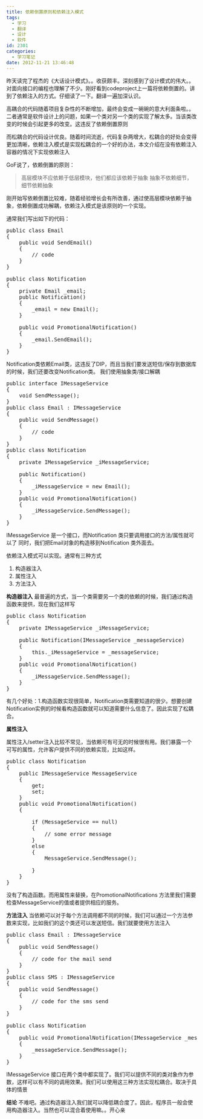 ```yaml
---
title: 依赖倒置原则和依赖注入模式
tags:
  - 学习
  - 翻译
  - 设计
  - 软件
id: 2301
categories:
  - 学习笔记
date: 2012-11-21 13:46:48
---
```


昨天读完了程杰的《大话设计模式》。。收获颇丰。深刻感到了设计模式的伟大。。对面向接口的编程也理解了不少。刚好看到codeproject上一篇将依赖倒置的。讲到了依赖注入的方式。仔细读了一下。翻译一遍加深认识。

高耦合的代码随着项目复杂性的不断增加，最终会变成一碗碗的意大利面条啦。。二者通常是软件设计上的问题，如果一个类对另一个类的实现了解太多。当该类改变的时候会引起更多的改变。这违反了依赖倒置原则

而松耦合的代码设计优良。随着时间流逝，代码复杂两增大，松耦合的好处会变得更加清晰，依赖注入模式是实现松耦合的一个好的办法，本文介绍在没有依赖注入容器的情况下实现依赖注入

GoF说了，依赖倒置的原则：

> 高层模块不应依赖于低层模块，他们都应该依赖于抽象
> 抽象不依赖细节，细节依赖抽象

刚开始写依赖倒置比较难，随着经验增长会有所改善，通过使高层模块依赖于抽象，依赖倒置成功解耦，依赖注入模式是该原则的一个实现。

通常我们写出如下的代码：

<pre class="lang:default decode:true " >public class Email
{
    public void SendEmail()
    {
        // code
    }
}

public class Notification
{
    private Email _email;
    public Notification()
    {
        _email = new Email();
    }

    public void PromotionalNotification()
    {
        _email.SendEmail();
    }
}
</pre> 

Notification类依赖Email类，这违反了DIP，而且当我们要发送短信/保存到数据库的时候，我们还要改变Notification类。
我们使用抽象类/接口解耦

<pre class="lang:default decode:true " >public interface IMessageService
{
    void SendMessage();
}
public class Email : IMessageService
{
    public void SendMessage()
    {
        // code
    }
}
public class Notification
{
    private IMessageService _iMessageService;

    public Notification()
    {
        _iMessageService = new Email();
    }
    public void PromotionalNotification()
    {
        _iMessageService.SendMessage();
    }
}
</pre> 

IMessageService 是一个接口，而Notification 类只要调用接口的方法/属性就可以了
同时，我们把Email对象的构造移到Notification 类外面去。

依赖注入模式可以实现。通常有三种方式
1.	构造器注入
2.	属性注入
3.	方法注入

**构造器注入**
最普遍的方式，当一个类需要另一个类的依赖的时候，我们通过构造函数来提供，现在我们这样写

<pre class="lang:default decode:true " >public class Notification
{
    private IMessageService _iMessageService;

    public Notification(IMessageService _messageService)
    {
        this._iMessageService = _messageService;
    }
    public void PromotionalNotification()
    {
        _iMessageService.SendMessage();
    }
}</pre> 

有几个好处：1.构造函数实现很简单，Notification类需要知道的很少。想要创建Notification实例的时候看构造函数就可以知道需要什么信息了。因此实现了松耦合。

**属性注入**

属性注入/setter注入比较不常见，当依赖可有可无的时候很有用。我们暴露一个可写的属性，允许客户提供不同的依赖实现，比如这样。

<pre class="lang:default decode:true " >public class Notification
{
    public IMessageService MessageService
    {
        get;
        set;
    }
    public void PromotionalNotification()
    {

        if (MessageService == null)
        {
            // some error message
        }
        else
        {
            MessageService.SendMessage();

        }
    }
}</pre> 

没有了构造函数。而用属性来替换，在PromotionalNotifications 方法里我们需要检查MessageService的值或者提供相应的服务。

**方法注入**
当依赖可以对于每个方法调用都不同的时候，我们可以通过一个方法参数来实现，比如我们的这个类还可以发送短信。我们就要使用方法注入

<pre class="lang:default decode:true " >public class Email : IMessageService
{
    public void SendMessage()
    {
        // code for the mail send
    }
}
public class SMS : IMessageService
{
    public void SendMessage()
    {
        // code for the sms send
    }
}

public class Notification
{
    public void PromotionalNotification(IMessageService _messageService)
    {
        _messageService.SendMessage();
    }
}
</pre> 

IMessageService  接口在两个类中都实现了。我们可以提供不同的类对象作为参数，这样可以有不同的调用效果。我们可以使用这三种方法实现松耦合。取决于具体的情景

**结论**
不难吧。通过构造器注入我们就可以降低耦合度了。因此，程序员一般会使用构造器注入。当然也可以混合着使用嘛。。开心亲